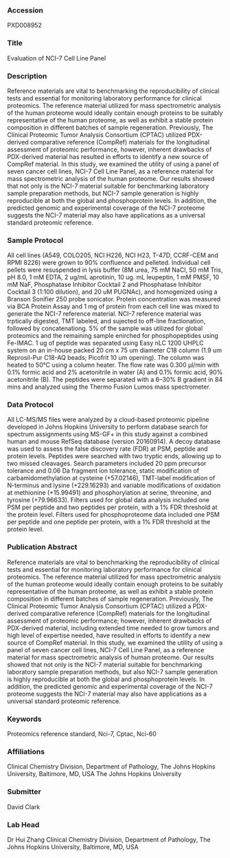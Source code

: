 ### Accession
PXD008952

### Title
Evaluation of NCI-7 Cell Line Panel

### Description
Reference materials are vital to benchmarking the reproducibility of clinical tests and essential for monitoring laboratory performance for clinical proteomics. The reference material utilized for mass spectrometric analysis of the human proteome would ideally contain enough proteins to be suitably representative of the human proteome, as well as exhibit a stable protein composition in different batches of sample regeneration. Previously, The Clinical Proteomic Tumor Analysis Consortium (CPTAC) utilized PDX-derived comparative reference (CompRef) materials for the longitudinal assessment of proteomic performance, however, inherent drawbacks of PDX-derived material has resulted in efforts to identify a new source of CompRef material. In this study, we examined the utility of using a panel of seven cancer cell lines, NCI-7 Cell Line Panel, as a reference material for mass spectrometric analysis of the human proteome. Our results showed that not only is the NCI-7 material suitable for benchmarking laboratory sample preparation methods, but NCI-7 sample generation is highly reproducible at both the global and phosphoprotein levels. In addition, the predicted genomic and experimental coverage of the NCI-7 proteome suggests the NCI-7 material may also have applications as a universal standard proteomic reference.

### Sample Protocol
All cell lines (A549, COLO205, NCI H226, NCI H23, T-47D, CCRF-CEM and RPMI 8226) were grown to 90% confluence and pelleted. Individual cell pellets were resuspended in lysis buffer (8M urea, 75 mM NaCl, 50 mM Tris, pH 8.0, 1 mM EDTA, 2 ug/mL aprotinin, 10 ug. mL leupeptin, 1 mM PMSF, 10 mM NaF, Phosphatase Inhibitor Cocktail 2 and Phosphatase Inhibitor Cocktail 3 (1:100 dilution), and 20 uM PUGNAc), and homogenized using a Branson Sonifier 250 probe sonicator. Protein concentration was measured via BCA Protein Assay and 1 mg of protein from each cell line was mixed to generate the NCI-7 reference material. NCI-7 reference material was trptically digested, TMT labeled, and sujected to off-line fractionation, followed by concatenationg. 5% of the sample was utilized for global proteomics and the remaining sample enirched for phosphopeptides using Fe-IMAC. 1 ug of peptide was separated using Easy nLC 1200 UHPLC system on an in-house packed 20 cm x 75 um diameter C18 column (1.9 um Reprosil-Pur C18-AQ beads; Picofrit 10 um opening). The column was heated to 50°C using a column heater. The flow rate was 0.300 μl/min with 0.1% formic acid and 2% acetonitrile in water (A) and 0.1% formic acid, 90% acetonitrile (B). The peptides were separated with a 6–30% B gradient in 84 mins and analyzed using the Thermo Fusion Lumos mass spectrometer.

### Data Protocol
All LC-MS/MS files were analyzed by a cloud-based proteomic pipeline developed in Johns Hopkins University to perform database search for spectrum assignments using MS-GF+ in this study against a combined human and mouse RefSeq database (version 20160914). A decoy database was used to assess the false discovery rate (FDR) at PSM, peptide and protein levels. Peptides were searched with two tryptic ends, allowing up to two missed cleavages. Search parameters included 20 ppm precursor tolerance and 0.06 Da fragment ion tolerance, static modification of carbamidomethylation at cysteine (+57.02146), TMT-label modification of N-terminus and lysine (+229.16293)  and variable modifications of oxidation at methionine (+15.99491) and phosphorylation at serine, threonine, and tyrosine (+79.96633). Filters used for global data analysis included one PSM per peptide and two peptides per protein, with a 1% FDR threshold at the protein level. Filters used for phosphoproteome data included one PSM per peptide and one peptide per protein, with a 1% FDR threshold at the protein level.

### Publication Abstract
Reference materials are vital to benchmarking the reproducibility of clinical tests and essential for monitoring laboratory performance for clinical proteomics. The reference material utilized for mass spectrometric analysis of the human proteome would ideally contain enough proteins to be suitably representative of the human proteome, as well as exhibit a stable protein composition in different batches of sample regeneration. Previously, The Clinical Proteomic Tumor Analysis Consortium (CPTAC) utilized a PDX-derived comparative reference (CompRef) materials for the longitudinal assessment of proteomic performance; however, inherent drawbacks of PDX-derived material, including extended time needed to grow tumors and high level of expertise needed, have resulted in efforts to identify a new source of CompRef material. In this study, we examined the utility of using a panel of seven cancer cell lines, NCI-7 Cell Line Panel, as a reference material for mass spectrometric analysis of human proteome. Our results showed that not only is the NCI-7 material suitable for benchmarking laboratory sample preparation methods, but also NCI-7 sample generation is highly reproducible at both the global and phosphoprotein levels. In addition, the predicted genomic and experimental coverage of the NCI-7 proteome suggests the NCI-7 material may also have applications as a universal standard proteomic reference.

### Keywords
Proteomics reference standard, Nci-7, Cptac, Nci-60

### Affiliations
Clinical Chemistry Division, Department of Pathology, The Johns Hopkins University, Baltimore, MD, USA
The Johns Hopkins University

### Submitter
David Clark

### Lab Head
Dr Hui Zhang
Clinical Chemistry Division, Department of Pathology, The Johns Hopkins University, Baltimore, MD, USA


